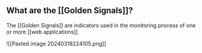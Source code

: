 ## What are the [[Golden Signals]]?

The [[Golden Signals]] are indicators used in the monitoring process of one or more [[web applications]]

![[Pasted image 20240318224105.png]]